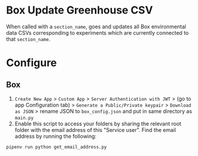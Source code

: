 # Box Update Greenhouse CSV
When called with a `section_name`, goes and updates all Box environmental data CSVs corresponding to experiments
which are currently connected to that `section_name`.

# Configure
## Box 

1. `Create New App` > `Custom App` > `Server Authentication with JWT` > (go to app Configuration tab) > `Generate a Public/Private keypair` > `Download as JSON` > rename JSON to `box_config.json` and put in same directory as `main.py`
2. Enable this script to access your folders by sharing the relevant root folder with the email address of this "Service user". Find the email address by running the following:
```
pipenv run python get_email_address.py
```